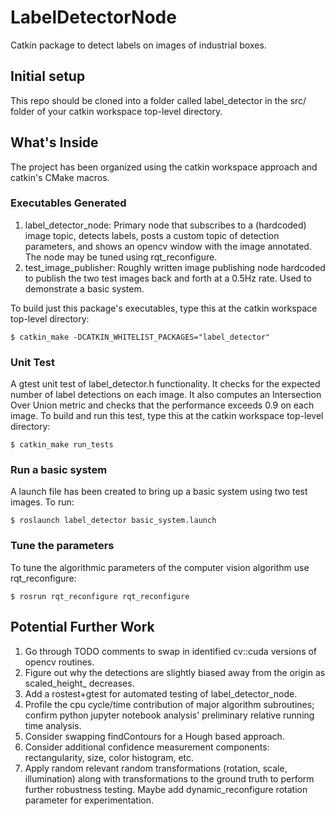 # LabelDetectorNode
Catkin package to detect labels on images of industrial boxes.

## Initial setup
This repo should be cloned into a folder called label_detector in the src/ folder of your catkin workspace top-level directory.

## What's Inside
The project has been organized using the catkin workspace approach and catkin's CMake macros.

### Executables Generated
1. label\_detector\_node: Primary node that subscribes to a (hardcoded) image topic, detects labels, posts a custom topic of detection parameters, and shows an opencv window with the image annotated. The node may be tuned using rqt_reconfigure.
2. test\_image\_publisher: Roughly written image publishing node hardcoded to publish the two test images back and forth at a 0.5Hz rate. Used to demonstrate a basic system.

To build just this package's executables, type this at the catkin workspace top-level directory:
```
$ catkin_make -DCATKIN_WHITELIST_PACKAGES="label_detector"
```

### Unit Test 
A gtest unit test of label_detector.h functionality. It checks for the expected number of label detections on each image.  It also computes an Intersection Over Union metric and checks that the performance exceeds 0.9 on each image. To build and run this test, type this at the catkin workspace top-level directory:

```
$ catkin_make run_tests
```

### Run a basic system
A launch file has been created to bring up a basic system using two test images. To run:

```
$ roslaunch label_detector basic_system.launch
```

### Tune the parameters
To tune the algorithmic parameters of the computer vision algorithm use rqt\_reconfigure:

```
$ rosrun rqt_reconfigure rqt_reconfigure
```

## Potential Further Work
1. Go through TODO comments to swap in identified cv::cuda versions of opencv routines.
2. Figure out why the detections are slightly biased away from the origin as scaled_height_ decreases.
3. Add a rostest+gtest for automated testing of label_detector_node.
4. Profile the cpu cycle/time contribution of major algorithm subroutines; confirm python jupyter notebook analysis' preliminary relative running time analysis.
5. Consider swapping findContours for a Hough based approach.
6. Consider additional confidence measurement components: rectangularity, size, color histogram, etc.
7. Apply random relevant random transformations (rotation, scale, illumination) along with transformations to the ground truth to perform further robustness testing. Maybe add dynamic_reconfigure rotation parameter for experimentation.